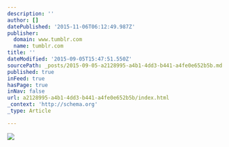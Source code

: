 ```yaml
---
description: ''
author: []
datePublished: '2015-11-06T06:12:49.987Z'
publisher:
  domain: www.tumblr.com
  name: tumblr.com
title: ''
dateModified: '2015-09-05T15:47:51.550Z'
sourcePath: _posts/2015-09-05-a2128995-a4b1-4dd3-b441-a4fe0e652b5b.md
published: true
inFeed: true
hasPage: true
inNav: false
url: a2128995-a4b1-4dd3-b441-a4fe0e652b5b/index.html
_context: 'http://schema.org'
_type: Article

---
```

![](https://38.media.tumblr.com/8b9d1e994a49d805ac2ecf18556e549d/tumblr_npaj138fmM1r4abvso1_500.gif)